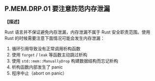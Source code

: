 ## P.MEM.DRP.01 要注意防范内存泄漏

**【描述】**

Rust 语言并不保证避免内存泄漏，内存泄漏不属于 Rust 安全职责范围。使用 Rust 的时候需要注意下面情况可能会发生内存泄漏：

1. 循环引用导致没有正常调用析构函数
2. 使用 `forget` / `leak` 等函数主动跳过析构
3. 使用 `std::mem::ManuallyDrop` 构建数据结构而忘记析构
4. 析构函数内部发生了 panic
5. 程序中止（abort on panic）
